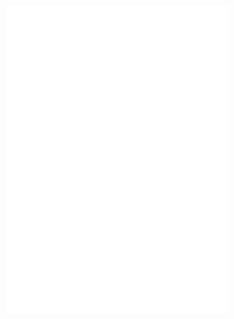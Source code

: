 
<a disabled href="#">
    <img disabled style="cursor: default;" href="#" src="head.svg"></img>
</a>
<a title="Reach me" href="https://fb.me/thanh.dz.az" target="_blank">
    <img style="cursor: default;" href="#" src="body.svg"></img>
</a>
<a disabled href="#">
    <img disabled style="cursor: default;" href="#" src="foot.svg"></img>
</a>
<!--
**thanhdzaz/thanhdzaz** is a ✨ _special_ ✨ repository because its `README.md` (this file) appears on your GitHub profile.

Here are some ideas to get you started:

- 🔭 I’m currently working on ...
- 🌱 I’m currently learning ...
- 👯 I’m looking to collaborate on ...
- 🤔 I’m looking for help with ...
- 💬 Ask me about ...
- 📫 How to reach me: ...
- 😄 Pronouns: ...
- ⚡ Fun fact: ...
-->
